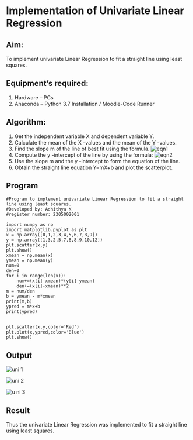 # Implementation of Univariate Linear Regression
## Aim:
To implement univariate Linear Regression to fit a straight line using least squares.
## Equipment’s required:
1.	Hardware – PCs
2.	Anaconda – Python 3.7 Installation / Moodle-Code Runner
## Algorithm:
1.	Get the independent variable X and dependent variable Y.
2.	Calculate the mean of the X -values and the mean of the Y -values.
3.	Find the slope m of the line of best fit using the formula.
 ![eqn1](./eq1.jpg)
4.	Compute the y -intercept of the line by using the formula:
![eqn2](./eq2.jpg)  
5.	Use the slope m and the y -intercept to form the equation of the line.
6.	Obtain the straight line equation Y=mX+b and plot the scatterplot.
## Program
```
#Program to implement univariate Linear Regression to fit a straight line using least squares.
#Developed by: Adhithya K
#register number: 2305002001

import numpy as np 
import matplotlib.pyplot as plt
x = np.array([0,1,2,3,4,5,6,7,8,9])
y = np.array([1,3,2,5,7,8,8,9,10,12])
plt.scatter(x,y)
plt.show()
xmean = np.mean(x)
ymean = np.mean(y)
num=0
den=0
for i in range(len(x)):
    num+=(x[i]-xmean)*(y[i]-ymean)
    den+=(x[i]-xmean)**2
m = num/den
b = ymean - m*xmean
print(m,b)
ypred = m*x+b
print(ypred)


plt.scatter(x,y,color='Red')
plt.plot(x,ypred,color='Blue')
plt.show()

```
## Output
![uni 1](https://user-images.githubusercontent.com/119393424/216226385-2c1b11e0-33f9-4c05-a6eb-e25fa3f8f829.png)

![uni 2](https://user-images.githubusercontent.com/119393424/216226396-d73caaf5-30d7-4ced-837c-03c056714da8.png)

![u ni 3](https://user-images.githubusercontent.com/119393424/216226416-e476b56d-92b5-4ad1-8fcf-751adc00de30.png)


## Result
Thus the univariate Linear Regression was implemented to fit a straight line using least squares.
